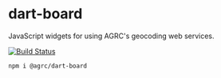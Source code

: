 # dart-board
JavaScript widgets for using AGRC's geocoding web services.

[![Build Status](https://travis-ci.com/agrc-widgets/dart-board.svg?branch=master)](https://travis-ci.com/agrc-widgets/dart-board)


```
npm i @agrc/dart-board
```
